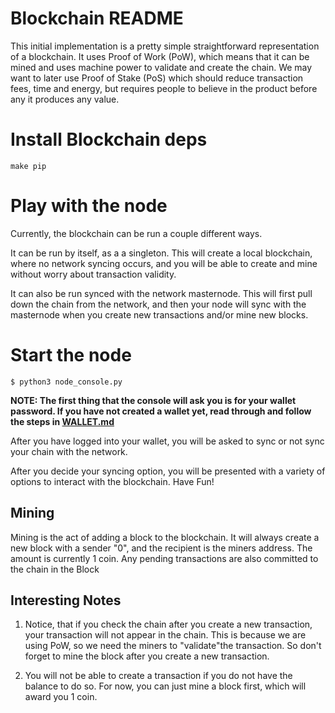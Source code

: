 # Blockchain README

This initial implementation is a pretty simple straightforward representation of a blockchain.
It uses Proof of Work (PoW), which means that it can be mined and uses machine power to validate
and create the chain. We may want to later use Proof of Stake (PoS) which should reduce
transaction fees, time and energy, but requires people to believe in the product before any it
produces any value.


# Install Blockchain deps
```
make pip
```

# Play with the node

Currently, the blockchain can be run a couple different ways.

It can be run by itself, as a a singleton. This will create a local blockchain, where no
network syncing occurs, and you will be able to create and mine without worry about
transaction validity.

It can also be run synced with the network masternode. This will first pull down the chain
from the network, and then your node will sync with the masternode when you create new
transactions and/or mine new blocks.


# Start the node
```
$ python3 node_console.py
```

**NOTE: The first thing that the console will ask you is for your wallet password. If you have not
created a wallet yet, read through and follow the steps in [WALLET.md](https://github.com/mikelaferriere/TBN-chainandcoin/blob/master/docs/WALLET.md)**

After you have logged into your wallet, you will be asked to sync or not sync your chain with
the network.

After you decide your syncing option, you will be presented with a variety of options to
interact with the blockchain. Have Fun!


## Mining

Mining is the act of adding a block to the blockchain. It will always create a new block with
a sender "0", and the recipient is the miners address. The amount is currently 1 coin. Any
pending transactions are also committed to the chain in the Block


## Interesting Notes

1. Notice, that if you check the chain after you create a new transaction, your transaction
   will not appear in the chain. This is because we are using PoW, so we need the miners to
   "validate"the transaction. So don't forget to mine the block after you create a new transaction.

2. You will not be able to create a transaction if you do not have the balance to do so. For now,
   you can just mine a block first, which will award you 1 coin.
